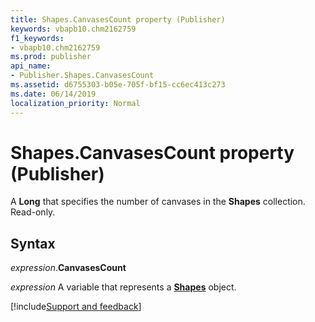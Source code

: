 ```yaml
---
title: Shapes.CanvasesCount property (Publisher)
keywords: vbapb10.chm2162759
f1_keywords:
- vbapb10.chm2162759
ms.prod: publisher
api_name:
- Publisher.Shapes.CanvasesCount
ms.assetid: d6755303-b05e-705f-bf15-cc6ec413c273
ms.date: 06/14/2019
localization_priority: Normal
---
```



# Shapes.CanvasesCount property (Publisher)

A **Long** that specifies the number of canvases in the **Shapes** collection. Read-only.


## Syntax

_expression_.**CanvasesCount**

_expression_ A variable that represents a **[Shapes](Publisher.Shapes.md)** object.


[!include[Support and feedback](~/includes/feedback-boilerplate.md)]